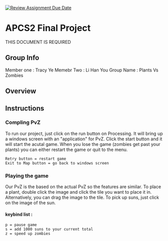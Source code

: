 [![Review Assignment Due Date](https://classroom.github.com/assets/deadline-readme-button-24ddc0f5d75046c5622901739e7c5dd533143b0c8e959d652212380cedb1ea36.svg)](https://classroom.github.com/a/syDSSnTt)
# APCS2 Final Project
THIS DOCUMENT IS REQUIRED
## Group Info
Member one : Tracy Ye
Memebr Two : Li Han You
Group Name : Plants Vs Zombies

## Overview


## Instructions
### Compling PvZ
To run our project, just click on the run button on Processing. It will bring up a windows screen with an "application" for PvZ. Click the start button and it will start the acutal game. When you lose the game (zombies get past your plants) you can either restart the game or quit to the menu. 
```
Retry button = restart game
Exit to Map button = go back to windows screen
```

### Playing the game
Our PvZ is the based on the actual PvZ so the features are similar. To place a plant, double click the image and click the tile you want to place it in. Alternatively, you can drag the image to the tile. To pick up suns, just click on the image of the sun. 

#### keybind list :
```
p = pause game
s = add 1000 suns to your current total
z = speed up zombies
```